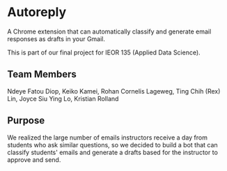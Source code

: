 # Autoreply
A Chrome extension that can automatically classify and generate email responses as drafts in your Gmail.

This is part of our final project for IEOR 135 (Applied Data Science). 

## Team Members
Ndeye Fatou Diop, Keiko Kamei, Rohan Cornelis Lageweg, Ting Chih (Rex) Lin, Joyce Siu Ying Lo, Kristian Rolland

## Purpose
We realized the large number of emails instructors receive a day from students who ask similar questions, so we decided to build a bot that can classify students' emails and generate a drafts based for the instructor to approve and send.
